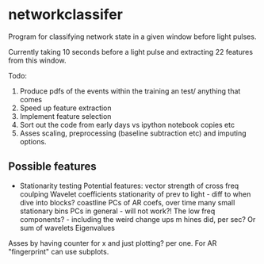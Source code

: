 # networkclassifer
Program for classifying network state in a given window before light pulses.

Currently taking 10 seconds before a light pulse and extracting 22 features from this window.

Todo:

1. Produce pdfs of the events within the training an test/ anything that comes
2. Speed up feature extraction
3. Implement feature selection
4. Sort out the code from early days vs ipython notebook copies etc
5. Asses scaling, preprocessing (baseline subtraction etc) and imputing options.

## Possible features
* Stationarity testing
Potential features:
vector strength of cross freq coulping 
Wavelet coefficients
stationarity of prev to light - diff to when dive into blocks?
coastline
PCs of AR coefs, over time many small stationary bins
PCs in general - will not work?!
The low freq components? - including the weird change ups m hines did, per sec?
Or sum of wavelets
Eigenvalues

Asses by having counter for x and just plotting? per one. For AR "fingerprint" can use subplots.
